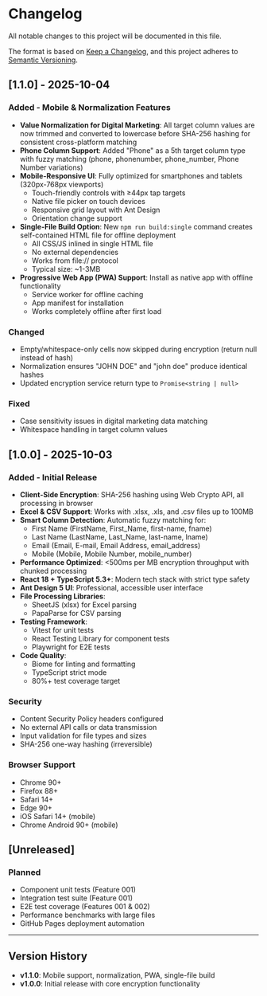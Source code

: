 # Changelog

All notable changes to this project will be documented in this file.

The format is based on [Keep a Changelog](https://keepachangelog.com/en/1.0.0/),
and this project adheres to [Semantic Versioning](https://semver.org/spec/v2.0.0.html).

## [1.1.0] - 2025-10-04

### Added - Mobile & Normalization Features
- **Value Normalization for Digital Marketing**: All target column values are now trimmed and converted to lowercase before SHA-256 hashing for consistent cross-platform matching
- **Phone Column Support**: Added "Phone" as a 5th target column type with fuzzy matching (phone, phonenumber, phone_number, Phone Number variations)
- **Mobile-Responsive UI**: Fully optimized for smartphones and tablets (320px-768px viewports)
  - Touch-friendly controls with ≥44px tap targets
  - Native file picker on touch devices
  - Responsive grid layout with Ant Design
  - Orientation change support
- **Single-File Build Option**: New `npm run build:single` command creates self-contained HTML file for offline deployment
  - All CSS/JS inlined in single HTML file
  - No external dependencies
  - Works from file:// protocol
  - Typical size: ~1-3MB
- **Progressive Web App (PWA) Support**: Install as native app with offline functionality
  - Service worker for offline caching
  - App manifest for installation
  - Works completely offline after first load

### Changed
- Empty/whitespace-only cells now skipped during encryption (return null instead of hash)
- Normalization ensures "JOHN DOE" and "john doe" produce identical hashes
- Updated encryption service return type to `Promise<string | null>`

### Fixed
- Case sensitivity issues in digital marketing data matching
- Whitespace handling in target column values

## [1.0.0] - 2025-10-03

### Added - Initial Release
- **Client-Side Encryption**: SHA-256 hashing using Web Crypto API, all processing in browser
- **Excel & CSV Support**: Works with .xlsx, .xls, and .csv files up to 100MB
- **Smart Column Detection**: Automatic fuzzy matching for:
  - First Name (FirstName, First_Name, first-name, fname)
  - Last Name (LastName, Last_Name, last-name, lname)
  - Email (Email, E-mail, Email Address, email_address)
  - Mobile (Mobile, Mobile Number, mobile_number)
- **Performance Optimized**: <500ms per MB encryption throughput with chunked processing
- **React 18 + TypeScript 5.3+**: Modern tech stack with strict type safety
- **Ant Design 5 UI**: Professional, accessible user interface
- **File Processing Libraries**:
  - SheetJS (xlsx) for Excel parsing
  - PapaParse for CSV parsing
- **Testing Framework**:
  - Vitest for unit tests
  - React Testing Library for component tests
  - Playwright for E2E tests
- **Code Quality**:
  - Biome for linting and formatting
  - TypeScript strict mode
  - 80%+ test coverage target

### Security
- Content Security Policy headers configured
- No external API calls or data transmission
- Input validation for file types and sizes
- SHA-256 one-way hashing (irreversible)

### Browser Support
- Chrome 90+
- Firefox 88+
- Safari 14+
- Edge 90+
- iOS Safari 14+ (mobile)
- Chrome Android 90+ (mobile)

## [Unreleased]

### Planned
- Component unit tests (Feature 001)
- Integration test suite (Feature 001)
- E2E test coverage (Features 001 & 002)
- Performance benchmarks with large files
- GitHub Pages deployment automation

---

## Version History

- **v1.1.0**: Mobile support, normalization, PWA, single-file build
- **v1.0.0**: Initial release with core encryption functionality
